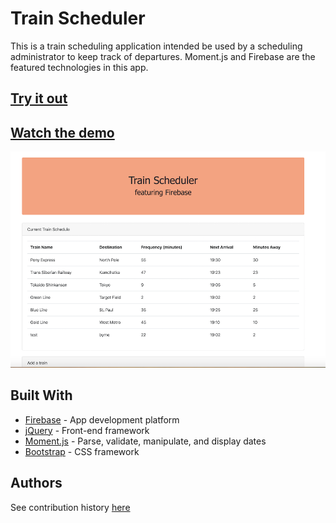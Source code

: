 # Train Scheduler

This is a train scheduling application intended be used by a scheduling administrator to keep track of departures. Moment.js and Firebase are the featured technologies in this app.

## [Try it out](https://jckmrrssy.github.io/TrainScheduler/)

## [Watch the demo](https://drive.google.com/open?id=1EvahjHsJdlGqkN9fwWTzMAwwEZtvBmmq)

![image](./assets/trainscheduler.png)
      
## Built With

* [Firebase](https://firebase.google.com/) - App development platform
* [jQuery](https://jquery.com/) - Front-end framework 
* [Moment.js](https://momentjs.com/) - Parse, validate, manipulate, and display dates
* [Bootstrap](https://getbootstrap.com/) - CSS framework

## Authors
See contribution history [here](https://github.com/jckmrrssy/TrainScheduler/graphs/contributors)


